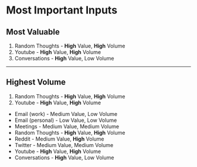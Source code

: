 # Most Important Inputs

## Most Valuable
1. Random Thoughts - **High** Value, **High** Volume
2. Youtube - **High** Value, **High** Volume
3. Conversations - **High** Value, Low Volume

---

## Highest Volume
1. Random Thoughts - **High** Value, **High** Volume
2. Youtube - **High** Value, **High** Volume

- Email (work)  - Medium Value, Low Volume
- Email (personal) - Low Value, Low Volume
- Meetings - Medium Value, Medium Volume
- Random Thoughts - **High** Value, **High** Volume
- Reddit - Medium Value, **High** Volume
- Twitter - Medium Value, Medium Volume
- Youtube - **High** Value, **High** Volume
- Conversations - **High** Value, Low Volume